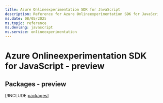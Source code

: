 ```yaml
---
title: Azure Onlineexperimentation SDK for JavaScript
description: Reference for Azure Onlineexperimentation SDK for JavaScript
ms.date: 08/05/2025
ms.topic: reference
ms.devlang: javascript
ms.service: onlineexperimentation
---
```

# Azure Onlineexperimentation SDK for JavaScript - preview
## Packages - preview
[!INCLUDE [packages](onlineexperimentation-index.md)]